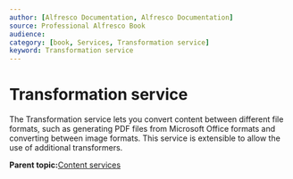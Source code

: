 ```yaml
---
author: [Alfresco Documentation, Alfresco Documentation]
source: Professional Alfresco Book
audience: 
category: [book, Services, Transformation service]
keyword: Transformation service
---
```


# Transformation service

The Transformation service lets you convert content between different file formats, such as generating PDF files from Microsoft Office formats and converting between image formats. This service is extensible to allow the use of additional transformers.

**Parent topic:**[Content services](../concepts/serv-content-about.md)

